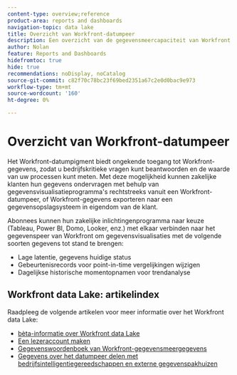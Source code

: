 ```yaml
---
content-type: overview;reference
product-area: reports and dashboards
navigation-topic: data lake
title: Overzicht van Workfront-datumpeer
description: Een overzicht van de gegevensmeercapaciteit van Workfront
author: Nolan
feature: Reports and Dashboards
hidefromtoc: true
hide: true
recommendations: noDisplay, noCatalog
source-git-commit: c82f70c78bc23f69bed2351a67c2e0d0bac9e973
workflow-type: tm+mt
source-wordcount: '160'
ht-degree: 0%

---
```


# Overzicht van Workfront-datumpeer

Het Workfront-datumpigment biedt ongekende toegang tot Workfront-gegevens, zodat u bedrijfskritieke vragen kunt beantwoorden en de waarde van uw processen kunt meten. Met deze mogelijkheid kunnen zakelijke klanten hun gegevens ondervragen met behulp van gegevensvisualisatieprogramma&#39;s rechtstreeks vanuit een Workfront-datumpeer, of Workfront-gegevens exporteren naar een gegevensopslagsysteem in eigendom van de klant.

Abonnees kunnen hun zakelijke inlichtingenprogramma naar keuze (Tableau, Power BI, Domo, Looker, enz.) met elkaar verbinden naar het gegevenspeer van Workfront om gegevensvisualisaties met de volgende soorten gegevens tot stand te brengen:

* Lage latentie, gegevens huidige status
* Gebeurtenisrecords voor point-in-time vergelijkingen wijzigen
* Dagelijkse historische momentopnamen voor trendanalyse

## Workfront data Lake: artikelindex

Raadpleeg de volgende artikelen voor meer informatie over het Workfront data Lake:

* [bèta-informatie over Workfront data Lake](/help/quicksilver/product-announcements/betas/data-lake-beta/data-lake-beta-information.md)
* [Een lezeraccount maken](/help/quicksilver/reports-and-dashboards/data-lake/create-a-reader-account.md)
* [Gegevenswoordenboek van Workfront-gegevensmeergegevens](/help/quicksilver/reports-and-dashboards/data-lake/data-dictionary.md)
* [Gegevens over het datumpeer delen met bedrijfsintelligentiegereedschappen en externe gegevenspakhuizen](/help/quicksilver/reports-and-dashboards/data-lake/share-data-externally.md)
<!-- * [Basic Workfront data lake query examples](/help/quicksilver/reports-and-dashboards/data-lake/basic-query-examples.md) -->
